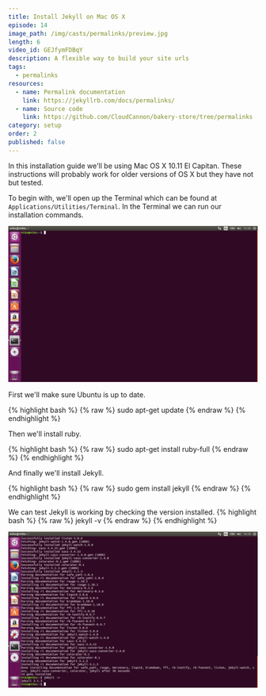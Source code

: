 ```yaml
---
title: Install Jekyll on Mac OS X
episode: 14
image_path: /img/casts/permalinks/preview.jpg
length: 6
video_id: GEJfymFDBqY
description: A flexible way to build your site urls
tags:
  - permalinks
resources:
  - name: Permalink documentation
    link: https://jekyllrb.com/docs/permalinks/
  - name: Source code
    link: https://github.com/CloudCannon/bakery-store/tree/permalinks
category: setup
order: 2
published: false
---
```

In this installation guide we'll be using Mac OS X 10.11 El Capitan. These instructions will probably work for older versions of OS X but they have not but tested.

To begin with, we'll open up the Terminal which can be found at `Applications/Utilities/Terminal`. In the Terminal we can run our installation commands.

![Terminal](/img/casts/linux-install/terminal.png)

First we'll make sure Ubuntu is up to date.

{% highlight bash %}
{% raw %}
sudo apt-get update
{% endraw %}
{% endhighlight %}

Then we'll install ruby.

{% highlight bash %}
{% raw %}
sudo apt-get install ruby-full
{% endraw %}
{% endhighlight %}

And finally we'll install Jekyll.

{% highlight bash %}
{% raw %}
sudo gem install jekyll
{% endraw %}
{% endhighlight %}

We can test Jekyll is working by checking the version installed.
{% highlight bash %}
{% raw %}
jekyll -v
{% endraw %}
{% endhighlight %}

![Version](/img/casts/linux-install/version.png)
